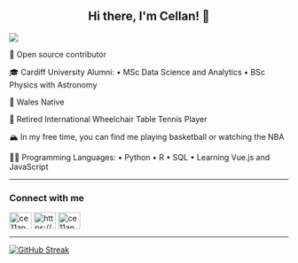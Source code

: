 <h2 align="center">Hi there, I'm Cellan! 👋 </h2>

![](https://readme-typing-svg.herokuapp.com?font=Sriracha&color=89CFF0&lines=I'm+a+Data+Scientist)

🚀 Open source contributor

🎓 Cardiff University Alumni: • MSc Data Science and Analytics • BSc Physics with Astronomy

🏴󠁧󠁢󠁷󠁬󠁳󠁿 Wales Native

🏓 Retired International Wheelchair Table Tennis Player

🏔 In my free time, you can find me playing basketball or watching the NBA

🤟🏻 Programming Languages: • Python • R • SQL • Learning Vue.js and JavaScript

---

<h3 align="left">Connect with me</h3>
<p align="left">
<a href="https://twitter.com/ce11an" target="_blank"><img align="center" src="https://raw.githubusercontent.com/rahuldkjain/github-profile-readme-generator/master/src/images/icons/Social/twitter.svg" alt="ce11an" height="30" width="40" /></a>
<a href="https://linkedin.com/in/cellan-hall/" target="_blank"><img align="center" src="https://raw.githubusercontent.com/rahuldkjain/github-profile-readme-generator/master/src/images/icons/Social/linked-in-alt.svg" alt="https://www.linkedin.com/in/cellan-hall/" height="30" width="40" /></a>
<a href="https://instagram.com/ce11an" target="_blank"><img align="center" src="https://raw.githubusercontent.com/rahuldkjain/github-profile-readme-generator/master/src/images/icons/Social/instagram.svg" alt="ce11an" height="30" width="40" /></a>
</p>

---

[![GitHub Streak](http://github-readme-streak-stats.herokuapp.com?user=ce11an&theme=vision-friendly-dark)](https://git.io/streak-stats)

<!---
Ce11an/Ce11an is a ✨ special ✨ repository because its `README.md` (this file) appears on your GitHub profile.
You can click the Preview link to take a look at your changes.
--->
